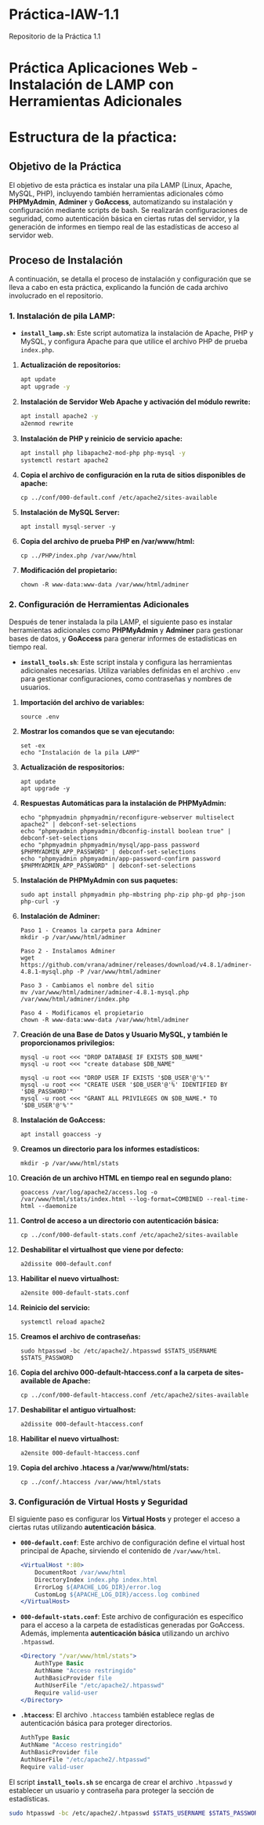 # Práctica-IAW-1.1
Repositorio de la Práctica 1.1
# Práctica Aplicaciones Web - Instalación de LAMP con Herramientas Adicionales

# Estructura de la pŕactica:


## Objetivo de la Práctica

El objetivo de esta práctica es instalar una pila LAMP (Linux, Apache, MySQL, PHP), incluyendo también herramientas adicionales cómo **PHPMyAdmin**, **Adminer** y **GoAccess**, automatizando su instalación y configuración mediante scripts de bash. Se realizarán configuraciones de seguridad, como autenticación básica en ciertas rutas del servidor, y la generación de informes en tiempo real de las estadísticas de acceso al servidor web.

## Proceso de Instalación

A continuación, se detalla el proceso de instalación y configuración que se lleva a cabo en esta práctica, explicando la función de cada archivo involucrado en el repositorio.

### 1. Instalación de pila LAMP:

- **`install_lamp.sh`**: Este script automatiza la instalación de Apache, PHP y MySQL, y configura Apache para que utilice el archivo PHP de prueba `index.php`.

1. **Actualización de repositorios:**

    ```bash
    apt update
    apt upgrade -y
    ```
    
2. **Instalación de Servidor Web Apache y activación del módulo rewrite:**
    
    ```bash
    apt install apache2 -y
    a2enmod rewrite
    ```

3. **Instalación de PHP y reinicio de servicio apache:**

    ```bash
    apt install php libapache2-mod-php php-mysql -y
    systemctl restart apache2
    ```

4. **Copia el archivo de configuración en la ruta de sitios disponibles de apache:** 
    ```
    cp ../conf/000-default.conf /etc/apache2/sites-available
    ```

5. **Instalación de MySQL Server:**
    ```
    apt install mysql-server -y
    ```

6. **Copia del archivo de prueba PHP en /var/www/html:**
    ```
    cp ../PHP/index.php /var/www/html
    ```

7. **Modificación del propietario:**
    ```
    chown -R www-data:www-data /var/www/html/adminer
    ```

### 2. Configuración de Herramientas Adicionales

Después de tener instalada la pila LAMP, el siguiente paso es instalar herramientas adicionales como **PHPMyAdmin** y **Adminer** para gestionar bases de datos, y **GoAccess** para generar informes de estadísticas en tiempo real.

- **`install_tools.sh`**: Este script instala y configura las herramientas adicionales necesarias. Utiliza variables definidas en el archivo `.env` para gestionar configuraciones, como contraseñas y nombres de usuarios.

1. **Importación del archivo de variables:**
    ```
    source .env
    ```

2. **Mostrar los comandos que se van ejecutando:**
    ```
    set -ex 
    echo "Instalación de la pila LAMP"
    ```

3. **Actualización de respositorios:**
    ```
    apt update
    apt upgrade -y
    ``` 

5. **Respuestas Automáticas para la instalación de PHPMyAdmin:**
    ```
    echo "phpmyadmin phpmyadmin/reconfigure-webserver multiselect apache2" | debconf-set-selections
    echo "phpmyadmin phpmyadmin/dbconfig-install boolean true" | debconf-set-selections
    echo "phpmyadmin phpmyadmin/mysql/app-pass password $PHPMYADMIN_APP_PASSWORD" | debconf-set-selections
    echo "phpmyadmin phpmyadmin/app-password-confirm password $PHPMYADMIN_APP_PASSWORD" | debconf-set-selections
    ```

6. **Instalación de PHPMyAdmin con sus paquetes:**
    ```
    sudo apt install phpmyadmin php-mbstring php-zip php-gd php-json php-curl -y
    ```

7. **Instalación de Adminer:**
    ```
    Paso 1 - Creamos la carpeta para Adminer
    mkdir -p /var/www/html/adminer
    
    Paso 2 - Instalamos Adminer
    wget https://github.com/vrana/adminer/releases/download/v4.8.1/adminer-4.8.1-mysql.php -P /var/www/html/adminer
    
    Paso 3 - Cambiamos el nombre del sitio
    mv /var/www/html/adminer/adminer-4.8.1-mysql.php /var/www/html/adminer/index.php
    
    Paso 4 - Modificamos el propietario
    chown -R www-data:www-data /var/www/html/adminer
    ```

3. **Creación de una Base de Datos y Usuario MySQL, y también le proporcionamos privilegios:**
    ```
    mysql -u root <<< "DROP DATABASE IF EXISTS $DB_NAME"
    mysql -u root <<< "create database $DB_NAME"
    
    mysql -u root <<< "DROP USER IF EXISTS '$DB_USER'@'%'"
    mysql -u root <<< "CREATE USER '$DB_USER'@'%' IDENTIFIED BY '$DB_PASSWORD'"
    mysql -u root <<< "GRANT ALL PRIVILEGES ON $DB_NAME.* TO '$DB_USER'@'%'"
    ```

4. **Instalación de GoAccess:**
    ```
    apt install goaccess -y
    ```

5. **Creamos un directorio para los informes estadísticos:**
    ```
    mkdir -p /var/www/html/stats
    ```

6. **Creación de un archivo HTML en tiempo real en segundo plano:**
    ```
    goaccess /var/log/apache2/access.log -o /var/www/html/stats/index.html --log-format=COMBINED --real-time-html --daemonize
    ```

7. **Control de acceso a un directorio con autenticación básica:**
    ```
    cp ../conf/000-default-stats.conf /etc/apache2/sites-available
    ```

8. **Deshabilitar el virtualhost que viene por defecto:**
    ```
    a2dissite 000-default.conf
    ```

10. **Habilitar el nuevo virtualhost:**
    ```
    a2ensite 000-default-stats.conf
    ```

11. **Reinicio del servicio:**
    ```
    systemctl reload apache2
    ```

11. **Creamos el archivo de contraseñas:**
    ```
    sudo htpasswd -bc /etc/apache2/.htpasswd $STATS_USERNAME $STATS_PASSWORD
    ```

12. **Copia del archivo 000-default-htaccess.conf a la carpeta de sites-available de Apache:**
    ```
    cp ../conf/000-default-htaccess.conf /etc/apache2/sites-available
    ```

13. **Deshabilitar el antiguo virtualhost:**
    ```
    a2dissite 000-default-htaccess.conf
    ```

14. **Habilitar el nuevo virtualhost:**
    ```
    a2ensite 000-default-htaccess.conf
    ```

15. **Copia del archivo .htacess a /var/www/html/stats:**
    ```
    cp ../conf/.htaccess /var/www/html/stats
    ```

### 3. Configuración de Virtual Hosts y Seguridad

El siguiente paso es configurar los **Virtual Hosts** y proteger el acceso a ciertas rutas utilizando **autenticación básica**.

- **`000-default.conf`**: Este archivo de configuración define el virtual host principal de Apache, sirviendo el contenido de `/var/www/html`.
    ```apache
    <VirtualHost *:80>
        DocumentRoot /var/www/html
        DirectoryIndex index.php index.html
        ErrorLog ${APACHE_LOG_DIR}/error.log
        CustomLog ${APACHE_LOG_DIR}/access.log combined
    </VirtualHost>
    ```

- **`000-default-stats.conf`**: Este archivo de configuración es específico para el acceso a la carpeta de estadísticas generadas por GoAccess. Además, implementa **autenticación básica** utilizando un archivo `.htpasswd`.
    ```apache
    <Directory "/var/www/html/stats">
        AuthType Basic
        AuthName "Acceso restringido"
        AuthBasicProvider file
        AuthUserFile "/etc/apache2/.htpasswd"
        Require valid-user
    </Directory>
    ```

- **`.htaccess`**: El archivo `.htaccess` también establece reglas de autenticación básica para proteger directorios.
    ```apache
    AuthType Basic
    AuthName "Acceso restringido"
    AuthBasicProvider file
    AuthUserFile "/etc/apache2/.htpasswd"
    Require valid-user
    ```

El script **`install_tools.sh`** se encarga de crear el archivo `.htpasswd` y establecer un usuario y contraseña para proteger la sección de estadísticas.

```bash
sudo htpasswd -bc /etc/apache2/.htpasswd $STATS_USERNAME $STATS_PASSWORD

